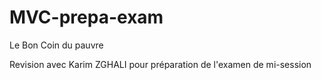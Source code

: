 # MVC-prepa-exam
 Le Bon Coin du pauvre

Revision avec Karim ZGHALI pour préparation de l'examen de mi-session
